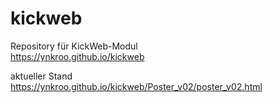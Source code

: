 # kickweb
Repository für KickWeb-Modul<br>
https://ynkroo.github.io/kickweb


aktueller Stand<br>
https://ynkroo.github.io/kickweb/Poster_v02/poster_v02.html
